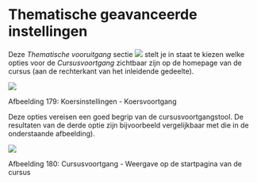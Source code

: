 # Thematische geavanceerde instellingen

Deze _Thematische vooruitgang_ sectie ![](../../.gitbook/assets/graphics328%20%283%29.png) stelt je in staat te kiezen welke opties voor de _Cursusvoortgang_ zichtbaar zijn op de homepage van de cursus \(aan de rechterkant van het inleidende gedeelte\).

![](../../.gitbook/assets/images248%20%283%29.png)

Afbeelding 179: Koersinstellingen - Koersvoortgang

Deze opties vereisen een goed begrip van de cursusvoortgangstool. De resultaten van de derde optie zijn bijvoorbeeld vergelijkbaar met die in de onderstaande afbeelding\).

![](../../.gitbook/assets/images249%20%283%29.png)

Afbeelding 180: Cursusvoortgang - Weergave op de startpagina van de cursus

